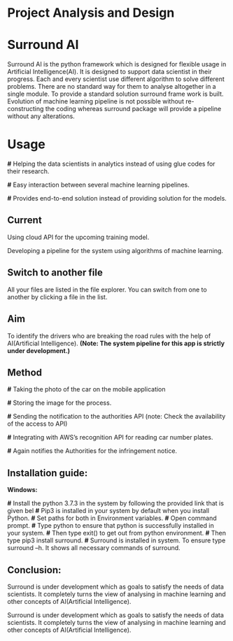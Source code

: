 # Project Analysis and Design
# Surround AI

Surround AI is the python framework which is designed for flexible usage in Artificial Intelligence(AI). It is designed to support data scientist in their progress. Each and every scientist use different algorithm to solve different problems. There are no standard way for them to analyse altogether in a single module. To provide a standard solution surround frame work is built. Evolution of machine learning pipeline is not possible without re-constructing the coding whereas surround package will provide a pipeline without any alterations.

# Usage

**#** Helping the data scientists in analytics instead of using glue codes for their research.

**#** Easy interaction between several machine learning pipelines.

**#** Provides end-to-end solution instead of providing solution for the models.

##  Current
Using cloud API for the upcoming training model.

Developing a pipeline for the system using algorithms of machine learning.
## Switch to another file

All your files are listed in the file explorer. You can switch from one to another by clicking a file in the list.

## Aim

To identify the drivers who are breaking the road rules with the help of AI(Artificial Intelligence).
**(Note: The system pipeline for this app is strictly under development.)**


## Method

**#** Taking the photo of the car on the mobile application

**#** Storing the image for the process.

**#** Sending the notification to the authorities API (note: Check the availability of the access to API)

**#** Integrating with AWS’s recognition API for reading car number plates.

**#** Again notifies the Authorities for the infringement notice.

## Installation guide:

**Windows:**

**#** 	Install the python 3.7.3 in the system  by following the provided link that is given bel
**#** 	Pip3 is installed in your system by default when you install Python.
**#** 	Set paths for both in Environment variables.
**#** 	Open command prompt.
**#** 	Type  python  to ensure that python is successfully installed in your system.
**#** 	Then type exit() to get out from python environment.
**#**   Then type pip3 install surround.
**#** 	Surround is installed in system. To ensure type surround –h. It shows all necessary commands of surround.

## Conclusion:

Surround is under development which as goals to satisfy the needs of data scientists. It completely turns the view of analysing in machine learning and other concepts of AI(Artificial Intelligence).

Surround is under development which as goals to satisfy the needs of data scientists. It completely turns the view of analysing in machine learning and other concepts of AI(Artificial Intelligence).



